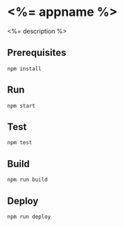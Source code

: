 # <%= appname %>
<%= description %>

## Prerequisites

```
npm install
```

## Run

```
npm start
```

## Test

```
npm test
```

## Build

```
npm run build
```

## Deploy

```
npm run deploy
```

